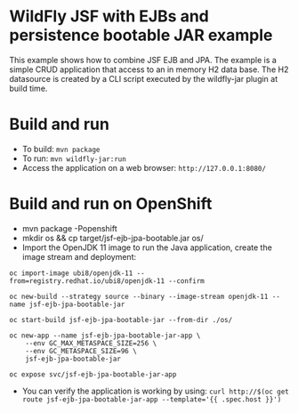 # WildFly JSF with EJBs and persistence bootable JAR example

This example shows how to combine JSF EJB and JPA. The example is a simple CRUD application that access to an in memory H2 data base. The H2 datasource is created by a CLI script executed by the wildfly-jar plugin at build time.

Build and run
=============

* To build: `mvn package`
* To run: `mvn wildfly-jar:run`
* Access the application on a web browser: `http://127.0.0.1:8080/`


Build and run on OpenShift
==========================

* mvn package -Popenshift
* mkdir os && cp target/jsf-ejb-jpa-bootable.jar os/
* Import the OpenJDK 11 image to run the Java application, create the image stream and deployment:
```
oc import-image ubi8/openjdk-11 --from=registry.redhat.io/ubi8/openjdk-11 --confirm

oc new-build --strategy source --binary --image-stream openjdk-11 --name jsf-ejb-jpa-bootable-jar

oc start-build jsf-ejb-jpa-bootable-jar --from-dir ./os/

oc new-app --name jsf-ejb-jpa-bootable-jar-app \
    --env GC_MAX_METASPACE_SIZE=256 \
    --env GC_METASPACE_SIZE=96 \
    jsf-ejb-jpa-bootable-jar

oc expose svc/jsf-ejb-jpa-bootable-jar-app
```
* You can verify the application is working by using:
`curl http://$(oc get route jsf-ejb-jpa-bootable-jar-app --template='{{ .spec.host }}')`

